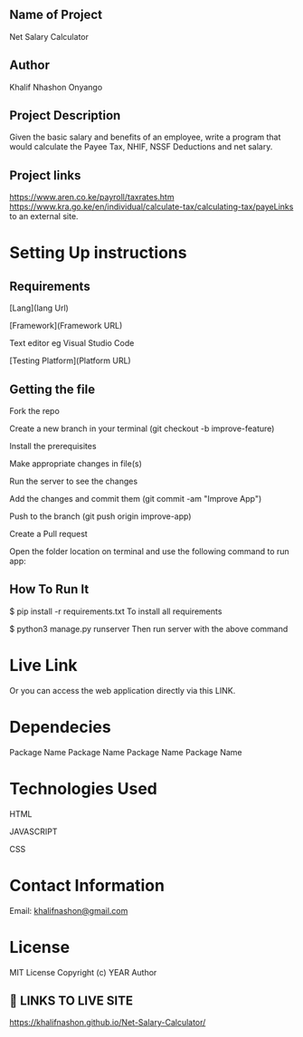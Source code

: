 
## Name of Project
Net Salary Calculator
## Author
Khalif Nhashon Onyango
## Project Description
Given the basic salary and benefits of an employee, write a program that would calculate the Payee Tax, NHIF, NSSF Deductions and net salary.
 
## Project links
https://www.aren.co.ke/payroll/taxrates.htm
https://www.kra.go.ke/en/individual/calculate-tax/calculating-tax/payeLinks to an external site.


# Setting Up instructions
## Requirements
[Lang](lang Url)

[Framework](Framework URL)

Text editor eg Visual Studio Code

[Testing Platform](Platform URL)

## Getting the file
Fork the repo

Create a new branch in your terminal (git checkout -b improve-feature)

Install the prerequisites

Make appropriate changes in file(s)

Run the server to see the changes

Add the changes and commit them (git commit -am "Improve App")

Push to the branch (git push origin improve-app)

Create a Pull request

Open the folder location on terminal and use the following command to run app:

## How To Run It
$ pip install -r requirements.txt To install all requirements

$ python3 manage.py runserver Then run server with the above command




# Live Link
Or you can access the web application directly via this LINK.
# Dependecies
Package Name
Package Name
Package Name
Package Name
# Technologies Used
HTML

JAVASCRIPT

CSS
# Contact Information
Email: khalifnashon@gmail.com
# License
MIT License Copyright (c) YEAR Author
## 🔗 LINKS TO LIVE SITE
https://khalifnashon.github.io/Net-Salary-Calculator/
